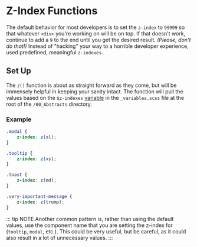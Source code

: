 # Z-Index Functions

The default behavior for most developers is to set the `z-index` to `99999` so that whatever `<div>` you're working on will be on top. If that doesn't work, continue to add a `9` to the end until you get the desired result. _(Please, don't do that!)_ Instead of "hacking" your way to a horrible developer experience, used predefined, meaningful `z-indexes`.

## Set Up

The `z()` function is about as straight forward as they come, but will be immensely helpful in keeping your sanity intact. The function will pull the values based on the `$z-indexes` [variable](/framework/documentation/variables.html#z-indexes) in the `_variables.scss` file at the root of the `/00_Abstracts` directory.  

### Example

```scss
.modal {
    z-index: z(xl);
}

.tooltip {
    z-index: z(xs);
}

.toast {
    z-index: z(md);
}

.very-important-message {
    z-index: z(trump);
}
```
::: tip NOTE
Another common pattern is, rather than using the default values, use the component name that you are setting the z-index for (`tooltip`, `modal`, etc.). This could be very useful, but be careful, as it could also result in a lot of unnecessary values.
:::
